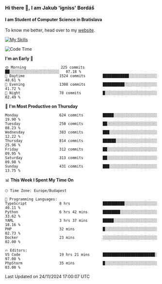 ### Hi there 👋, I am Jakub 'igniss' Bordáš

#### I am Student of Computer Science in Bratislava
To know me better, head over to my [website](https://bordas.sk).

[![My Skills](https://skillicons.dev/icons?i=js,html,css,figma,svelte,java,kotlin,python,postgresql,typescript,nest,nodejs)](https://bordas.sk)


<!--START_SECTION:waka-->
![Code Time](http://img.shields.io/badge/Code%20Time-1%2C590%20hrs%2015%20mins-blue)

**I'm an Early 🐤** 

```text
🌞 Morning                225 commits         ██░░░░░░░░░░░░░░░░░░░░░░░   07.18 % 
🌆 Daytime                1524 commits        ████████████░░░░░░░░░░░░░   48.61 % 
🌃 Evening                1308 commits        ██████████░░░░░░░░░░░░░░░   41.72 % 
🌙 Night                  78 commits          █░░░░░░░░░░░░░░░░░░░░░░░░   02.49 % 
```
📅 **I'm Most Productive on Thursday** 

```text
Monday                   624 commits         █████░░░░░░░░░░░░░░░░░░░░   19.90 % 
Tuesday                  258 commits         ██░░░░░░░░░░░░░░░░░░░░░░░   08.23 % 
Wednesday                383 commits         ███░░░░░░░░░░░░░░░░░░░░░░   12.22 % 
Thursday                 814 commits         ██████░░░░░░░░░░░░░░░░░░░   25.96 % 
Friday                   312 commits         ██░░░░░░░░░░░░░░░░░░░░░░░   09.95 % 
Saturday                 313 commits         ██░░░░░░░░░░░░░░░░░░░░░░░   09.98 % 
Sunday                   431 commits         ███░░░░░░░░░░░░░░░░░░░░░░   13.75 % 
```


📊 **This Week I Spent My Time On** 

```text
🕑︎ Time Zone: Europe/Budapest

💬 Programming Languages: 
TypeScript               8 hrs               ██████████░░░░░░░░░░░░░░░   40.11 % 
Python                   6 hrs 42 mins       ████████░░░░░░░░░░░░░░░░░   33.62 % 
YAML                     3 hrs 37 mins       █████░░░░░░░░░░░░░░░░░░░░   18.16 % 
PHP                      32 mins             █░░░░░░░░░░░░░░░░░░░░░░░░   02.73 % 
Docker                   23 mins             ░░░░░░░░░░░░░░░░░░░░░░░░░   02.00 % 

🔥 Editors: 
VS Code                  19 hrs 21 mins      ████████████████████████░   97.00 % 
PhpStorm                 35 mins             █░░░░░░░░░░░░░░░░░░░░░░░░   03.00 % 
```


 Last Updated on 24/11/2024 17:00:07 UTC
<!--END_SECTION:waka-->
